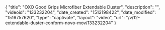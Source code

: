 {
    "title": "OXO Good Grips Microfiber Extendable Duster",
    "description": "",
    "videoid": "133232204",
    "date_created": "1513198422",
    "date_modified": "1516757620",
    "type": "captivate",
    "layout": "video",
    "url": "\/v\/12-extendable-duster-conform-novo-mov\/133232204"
}